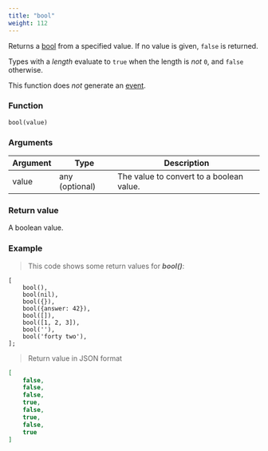 ```yaml
---
title: "bool"
weight: 112
---
```


Returns a [bool](../../data-types/bool) from a specified value.
If no value is given, `false` is returned.

Types with a *length* evaluate to `true` when the length is *not* `0`, and `false` otherwise.

This function does *not* generate an [event](../../overview/events).

### Function

`bool(value)`

### Arguments

Argument | Type | Description
-------- | ---- | -----------
value | any (optional) | The value to convert to a boolean value. 

### Return value

A boolean value.

### Example

> This code shows some return values for ***bool()***:

```thingsdb,json_response
[
    bool(),
    bool(nil),
    bool({}),
    bool({answer: 42}),
    bool([]),
    bool([1, 2, 3]),
    bool(''),
    bool('forty two'),
];
```

> Return value in JSON format

```json
[
    false,
    false,
    false,
    true,
    false,
    true,
    false,
    true
]
```

